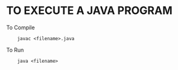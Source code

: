 # TO EXECUTE A JAVA PROGRAM

To Compile 
```
    javac <filename>.java
```
To Run
```
    java <filename>
```